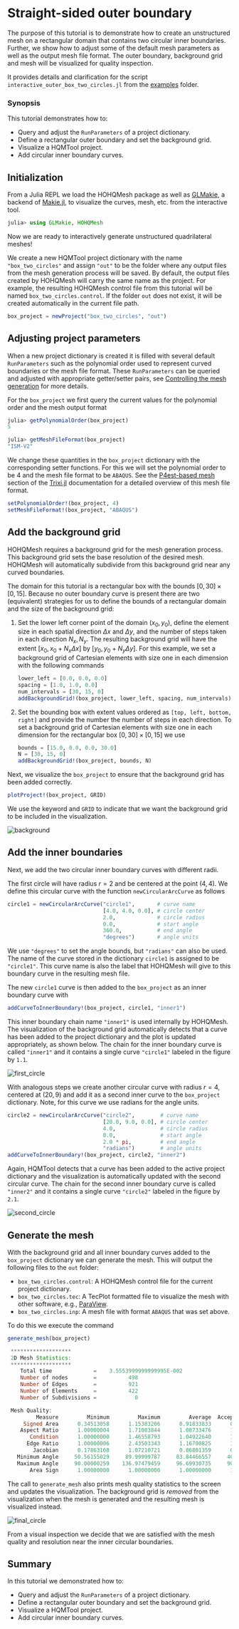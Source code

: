 # Straight-sided outer boundary

The purpose of this tutorial is to demonstrate how to create an unstructured mesh on
a rectangular domain that contains two circular inner boundaries. Further, we show how
to adjust some of the default mesh parameters as well as the
output mesh file format. The outer boundary, background grid and mesh
will be visualized for quality inspection.

It provides details and clarification for the script `interactive_outer_box_two_circles.jl`
from the [examples](https://github.com/trixi-framework/HOHQMesh.jl/tree/main/examples) folder.

### Synopsis

This tutorial demonstrates how to:
* Query and adjust the `RunParameters` of a project dictionary.
* Define a rectangular outer boundary and set the background grid.
* Visualize a HQMTool project.
* Add circular inner boundary curves.

## Initialization

From a Julia REPL we load the HOHQMesh package as well as
[GLMakie](https://github.com/JuliaPlots/GLMakie.jl/), a backend of
[Makie.jl](https://github.com/JuliaPlots/Makie.jl/), to visualize the
curves, mesh, etc. from the interactive tool.
```julia
julia> using GLMakie, HOHQMesh
```
Now we are ready to interactively generate unstructured quadrilateral meshes!

We create a new HQMTool project dictionary with the name `"box_two_circles"` and
assign `"out"` to be the folder where any output files from the mesh generation process
will be saved. By default, the output files created by HOHQMesh will carry the same name
as the project. For example, the resulting HOHQMesh control file from this tutorial
will be named `box_two_circles.control`.
If the folder `out` does not exist, it will be created automatically in
the current file path.
```julia
box_project = newProject("box_two_circles", "out")
```

## Adjusting project parameters

When a new project dictionary is created it is filled with several default
`RunParameters` such as the polynomial order used to represent curved boundaries
or the mesh file format. These `RunParameters` can be queried and adjusted with
appropriate getter/setter pairs, see [Controlling the mesh generation](@ref)
for more details.

For the `box_project` we first query the current values for the polynomial
order and the mesh output format
```julia
julia> getPolynomialOrder(box_project)
5

julia> getMeshFileFormat(box_project)
"ISM-V2"
```

We change these quantities in the `box_project` dictionary with the corresponding
setter functions. For this we will set the polynomial order to be $4$ and the mesh file format
to be `ABAQUS`. See the
[P4est-based mesh](https://trixi-framework.github.io/Trixi.jl/stable/meshes/p4est_mesh/)
section of the [Trixi.jl](https://github.com/trixi-framework/Trixi.jl) documentation for a
detailed overview of this mesh file format.
```julia
setPolynomialOrder!(box_project, 4)
setMeshFileFormat!(box_project, "ABAQUS")
```

## Add the background grid

HOHQMesh requires a background grid for the mesh generation process. This background grid sets
the base resolution of the desired mesh. HOHQMesh will automatically subdivide from this background
grid near any curved boundaries.

The domain for this tutorial is a rectangular box with the bounds $[0,30]\times[0,15]$. Because no
outer boundary curve is present there are two (equivalent) strategies for us to define the bounds
of a rectangular domain and the size of the background grid:
1. Set the lower left corner point of the domain $(x_0, y_0)$, define the element size in each spatial direction
   $\Delta x$ and $\Delta y$, and the number of steps taken in each direction $N_x, N_y$. The resulting background
   grid will have the extent $[x_0, x_0 + N_x \Delta x]$ by $[y_0, y_0 + N_y \Delta y]$. For this example, we set
   a background grid of Cartesian elements with size one in each dimension with
   the following commands
   ```julia
   lower_left = [0.0, 0.0, 0.0]
   spacing = [1.0, 1.0, 0.0]
   num_intervals = [30, 15, 0]
   addBackgroundGrid!(box_project, lower_left, spacing, num_intervals)
   ```
2. Set the bounding box with extent values ordered as `[top, left, bottom, right]` and provide the number
   the number of steps in each direction. To set a background grid of Cartesian elements with size one in
   each dimension for the rectangular box $[0,30]\times[0,15]$ we use
   ```julia
   bounds = [15.0, 0.0, 0.0, 30.0]
   N = [30, 15, 0]
   addBackgroundGrid!(box_project, bounds, N)
   ```
Next, we visualize the `box_project` to ensure that the background grid has been added correctly.
```julia
plotProject!(box_project, GRID)
```
We use the keyword and `GRID` to indicate that we want the background grid to be included in the
visualization.

![background](https://user-images.githubusercontent.com/25242486/174775018-86936c6b-ba69-456e-9aaf-c5054a4aacbe.png)

## Add the inner boundaries

Next, we add the two circular inner boundary curves with different radii.

The first circle will have radius $r=2$ and be centered at the point $(4, 4)$.
We define this circular curve with the function `newCircularArcCurve` as follows
```julia
circle1 = newCircularArcCurve("circle1",       # curve name
                              [4.0, 4.0, 0.0], # circle center
                              2.0,             # circle radius
                              0.0,             # start angle
                              360.0,           # end angle
                              "degrees")       # angle units
```
We use `"degrees"` to set the angle bounds, but `"radians"` can also be used.
The name of the curve stored in the dictionary `circle1` is assigned to be `"circle1"`.
This curve name is also the label that HOHQMesh will give to this boundary curve in the
resulting mesh file.

The new `circle1` curve is then added to the `box_project` as an inner boundary curve with
```julia
addCurveToInnerBoundary!(box_project, circle1, "inner1")
```
This inner boundary chain name `"inner1"` is used internally by HOHQMesh. The visualization
of the background grid automatically detects that a curve has been added to the project dictionary
and the plot is updated appropriately, as shown below. The chain for the inner boundary
curve is called `"inner1"` and it contains a single curve `"circle1"` labeled in the figure by `1.1`.

![first_circle](https://user-images.githubusercontent.com/25242486/174775027-62a094f7-bbba-4c1c-a389-99562c2e5fe2.png)

With analogous steps we create another circular curve with radius $r=4$, centered at $(20, 9)$ and
add it as a second inner curve to the `box_project` dictionary. Note, for this curve we use radians
for the angle units.
```julia
circle2 = newCircularArcCurve("circle2",        # curve name
                              [20.0, 9.0, 0.0], # circle center
                              4.0,              # circle radius
                              0.0,              # start angle
                              2.0 * pi,         # end angle
                              "radians")        # angle units
addCurveToInnerBoundary!(box_project, circle2, "inner2")
```
Again, HQMTool detects that a curve has been added to the active project dictionary
and the visualization is automatically updated with the second circular curve.
The chain for the second inner boundary curve is called `"inner2"` and it contains
a single curve `"circle2"` labeled in the figure by `2.1`.

![second_circle](https://user-images.githubusercontent.com/25242486/174775037-a9144f93-78da-48ae-976b-7cfaeca68240.png)

## Generate the mesh

With the background grid and all inner boundary curves added to the `box_project` dictionary
we can generate the mesh.
This will output the following files to the `out` folder:

* `box_two_circles.control`: A HOHQMesh control file for the current project dictionary.
* `box_two_circles.tec`: A TecPlot formatted file to visualize the mesh with other software, e.g., [ParaView](https://www.paraview.org/).
* `box_two_circles.inp`: A mesh file with format `ABAQUS` that was set above.

To do this we execute the command
```julia
generate_mesh(box_project)

 *******************
 2D Mesh Statistics:
 *******************
    Total time             =    3.5553999999999995E-002
    Number of nodes        =          498
    Number of Edges        =          921
    Number of Elements     =          422
    Number of Subdivisions =            0

 Mesh Quality:
         Measure         Minimum         Maximum         Average  Acceptable Low Acceptable High       Reference
     Signed Area      0.34513058      1.15383206      0.91833833      0.00000000    999.99900000      1.00000000
    Aspect Ratio      1.00000004      1.71083844      1.08733476      1.00000000    999.99900000      1.00000000
       Condition      1.00000000      1.46558793      1.04922640      1.00000000      4.00000000      1.00000000
      Edge Ratio      1.00000006      2.43503343      1.16700825      1.00000000      4.00000000      1.00000000
        Jacobian      0.17863168      1.07210721      0.86801359      0.00000000    999.99900000      1.00000000
   Minimum Angle     50.56155029     89.99999787     83.84466557     40.00000000     90.00000000     90.00000000
   Maximum Angle     90.00000259    136.97479459     96.69930735     90.00000000    135.00000000     90.00000000
       Area Sign      1.00000000      1.00000000      1.00000000      1.00000000      1.00000000      1.00000000
```
The call to `generate_mesh` also prints mesh quality statistics to the screen and updates the
visualization. The background grid is *removed* from the visualization when the mesh is generated and the resulting
mesh is visualized instead.

![final_circle](https://user-images.githubusercontent.com/25242486/174775040-e4a04503-83f3-4f80-b087-972bd8dbb5e9.png)

From a visual inspection we decide that we are satisfied with the mesh quality and resolution near
the inner circular boundaries.

## Summary

In this tutorial we demonstrated how to:
* Query and adjust the `RunParameters` of a project dictionary.
* Define a rectangular outer boundary and set the background grid.
* Visualize a HQMTool project.
* Add circular inner boundary curves.
